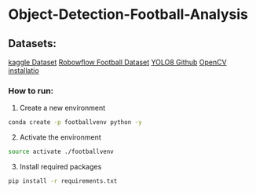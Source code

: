 # Object-Detection-Football-Analysis

## Datasets:
[kaggle Dataset](https://www.kaggle.com/competitions/dfl-bundesliga-data-shootout/data?select=clips)
[Robowflow Football Dataset](https://universe.roboflow.com/roboflow-jvuqo/football-players-detection-3zvbc/dataset/1)
[YOLO8 Github](https://https://github.com/ultralytics/ultralytics)
[OpenCV installatio](https://pypi.org/project/opencv-python/)

### How to run:

1. Create a new environment 

```bash
conda create -p footballvenv python -y
```

2. Activate the environment

```bash
source activate ./footballvenv
```

3. Install required packages

```bash
pip install -r requirements.txt
```
